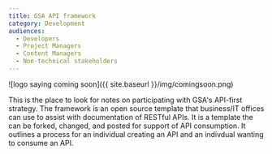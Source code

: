 ```yaml
---
title: GSA API framework
category: Development
audiences:
  - Developers
  - Project Managers
  - Content Managers
  - Non-technical stakeholders
---
```


![logo saying coming soon]({{ site.baseurl }}/img/comingsoon.png)

This is the place to look for notes on participating with GSA's API-first strategy.  The framework is an open source template that business/IT offices can use to assist with documentation of RESTful APIs.  It is a template the can be forked, changed, and posted for support of API consumption.  It outlines a process for an individual creating an API and an indivdual wanting to consume an API.
